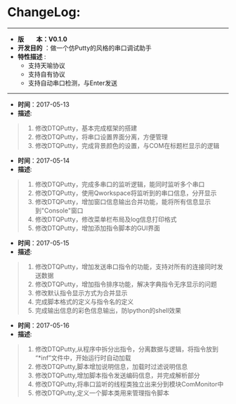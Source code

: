 # ChangeLog:
*******************************************************************************
* **版　　本：V0.1.0**
* **开发目的** ：做一个仿Putty的风格的串口调试助手
* **特性描述** : 
	* 支持天喻协议
	* 支持自有协议
	* 支持自动串口检测，与Enter发送
*******************************************************************************
* **时间**：2017-05-13
* **描述**:
> 1. 修改DTQPutty，基本完成框架的搭建
> 2. 修改DTQPutty，将串口设置界面分离，方便管理
> 3. 修改DTQPutty，完成背景颜色的设置，与COM在标题栏显示的逻辑

* **时间**：2017-05-14
* **描述**:
> 1. 修改DTQPutty，完成多串口的监听逻辑，能同时监听多个串口
> 2. 修改DTQPutty，使用Qworkspace将监听到的串口信息，分开显示
> 3. 修改DTQPutty，增加窗口信息输出合并功能，能将所有信息显示到"Console"窗口
> 4. 修改DTQPutty，修改菜单栏布局及log信息打印格式
> 5. 修改DTQPutty，增加添加指令脚本的GUI界面

* **时间**：2017-05-15
* **描述**:
> 1. 修改DTQPutty，增加发送串口指令的功能，支持对所有的连接同时发送数据
> 2. 修改DTQPutty，增加指令排序功能，解决字典指令无序显示的问题
> 3. 修改默认指令显示方式为合并显示
> 4. 完成脚本格式的定义与指令名的定义
> 5. 完成输出信息的彩色信息输出，防Ipython的shell效果

* **时间**：2017-05-16
* **描述**:
> 1. 修改DTQPutty,从程序中拆分出指令，分离数据与逻辑，将指令放到 “*inf”文件中，开始运行时自动加载
> 2. 修改DTQPutty,脚本增加说明信息，加载时过滤说明信息
> 3. 修改DTQPutty,增加脚本指令发送编码信息，并完成解析部分
> 4. 修改DTQPutty,将串口监听的线程类独立出来分到模块ComMonitor中
> 5. 修改DTQPutty,定义一个脚本类用来管理指令脚本
